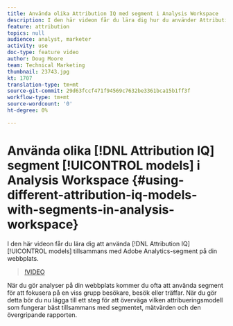 ```yaml
---
title: Använda olika Attribution IQ med segment i Analysis Workspace
description: I den här videon får du lära dig hur du använder Attribution IQ-modeller tillsammans med Adobe Analytics-segment på din webbplats.
feature: attribution
topics: null
audience: analyst, marketer
activity: use
doc-type: feature video
author: Doug Moore
team: Technical Marketing
thumbnail: 23743.jpg
kt: 1707
translation-type: tm+mt
source-git-commit: 29d63fccf471f94569c7632be3361bca15b1ff3f
workflow-type: tm+mt
source-wordcount: '0'
ht-degree: 0%

---
```



# Använda olika [!DNL Attribution IQ] segment [!UICONTROL models] i Analysis Workspace {#using-different-attribution-iq-models-with-segments-in-analysis-workspace}

I den här videon får du lära dig att använda [!DNL Attribution IQ] [!UICONTROL models] tillsammans med Adobe Analytics-segment på din webbplats.

>[!VIDEO](https://video.tv.adobe.com/v/23743/?quality=12)

När du gör analyser på din webbplats kommer du ofta att använda segment för att fokusera på en viss grupp besökare, besök eller träffar. När du gör detta bör du nu lägga till ett steg för att överväga vilken attribueringsmodell som fungerar bäst tillsammans med segmentet, mätvärden och den övergripande rapporten.
